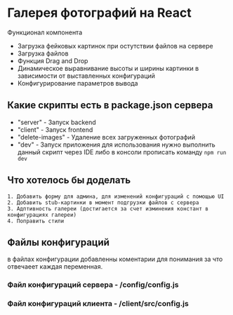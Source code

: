 # Галерея фотографий на React

Функционал компонента
  - Загрузка фейковых картинок при остутствии файлов на сервере
  - Загрузка файлов
  - Функция Drag and Drop
  - Динамическое выравнивание высоты и ширины картинки в зависимости от выставленных конфигураций
  - Конфигурирование параметров вывода 

## Какие скрипты есть в package.json сервера
  - "server" - Запуск backend
  - "client" - Запуск frontend
  - "delete-images" - Удаление всех загруженных фотографий
  - "dev" - Запуск приложения для использования нужно выполнить данный скрипт через IDE либо в консоли прописать команду `npm run dev`

## Что хотелось бы доделать
    1. Добавить форму для админа, для изменений конфигураций с помощью UI
    2. Добавить stub-картинки в момент подгрузки файлов с сервера
    3. Адптивность галереи (достигается за счет изминения констант в конфигурациях галереи)
    4. Поправить стили
    
## Файлы конфигураций
в файлах конфигурации добавленны коментарии для понимания за что отвечаеет каждая переменная.
### Файл конфигураций сервера - /config/config.js
### Файл конфигураций клиента - /client/src/config.js

